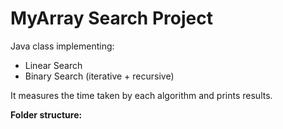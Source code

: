 # MyArray Search Project

Java class implementing:
- Linear Search  
- Binary Search (iterative + recursive)

It measures the time taken by each algorithm and prints results.

**Folder structure:**
